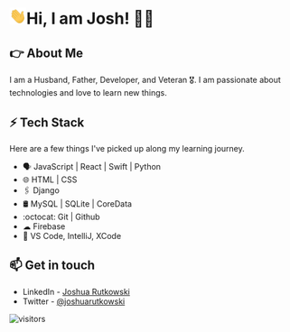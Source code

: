 # <img src="https://raw.githubusercontent.com/ABSphreak/ABSphreak/master/gifs/Hi.gif" width="30px">Hi, I am Josh! 👨‍💻

## 👉 About Me
I am a Husband, Father, Developer, and Veteran 🎖️. I am passionate about technologies and love to learn new things.


## ⚡ Tech Stack

Here are a few things I've picked up along my learning journey.

* 🗣 JavaScript | React | Swift | Python 
* 🌐 HTML | CSS
* 🖇️ Django
* 🛢️ MySQL | SQLite | CoreData
* :octocat: Git | Github
* ☁ Firebase
* 💠 VS Code, IntelliJ, XCode

## 📫 Get in touch
- LinkedIn - [Joshua Rutkowski](https://www.linkedin.com/in/joshuarutkowski/)
- Twitter - [@joshuarutkowski](https://twitter.com/joshuarutkowski)


![visitors](https://visitor-badge.glitch.me/badge?page_id=joshrutkowski/joshrutkowski)
